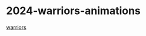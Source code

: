 # 2024-warriors-animations

<a href="https://lia5.github.io/2024-warriors-anim/assets/index.html">warriors</a>
